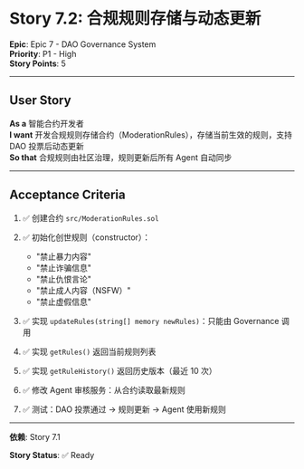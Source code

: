 # Story 7.2: 合规规则存储与动态更新

**Epic**: Epic 7 - DAO Governance System  
**Priority**: P1 - High  
**Story Points**: 5

---

## User Story

**As a** 智能合约开发者  
**I want** 开发合规规则存储合约（ModerationRules），存储当前生效的规则，支持 DAO 投票后动态更新  
**So that** 合规规则由社区治理，规则更新后所有 Agent 自动同步

---

## Acceptance Criteria

1. ✅ 创建合约 `src/ModerationRules.sol`

2. ✅ 初始化创世规则（constructor）：
   - "禁止暴力内容"
   - "禁止诈骗信息"
   - "禁止仇恨言论"
   - "禁止成人内容（NSFW）"
   - "禁止虚假信息"

3. ✅ 实现 `updateRules(string[] memory newRules)`：只能由 Governance 调用

4. ✅ 实现 `getRules()` 返回当前规则列表

5. ✅ 实现 `getRuleHistory()` 返回历史版本（最近 10 次）

6. ✅ 修改 Agent 审核服务：从合约读取最新规则

7. ✅ 测试：DAO 投票通过 → 规则更新 → Agent 使用新规则

---

**依赖**: Story 7.1

**Story Status**: ✅ Ready
